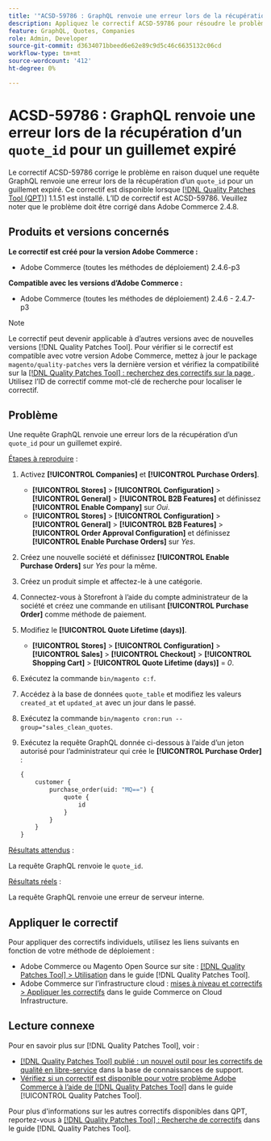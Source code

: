 ```yaml
---
title: '"ACSD-59786 : GraphQL renvoie une erreur lors de la récupération d’un "guillemet_id" pour un guillemet expiré"'
description: Appliquez le correctif ACSD-59786 pour résoudre le problème Adobe Commerce en raison duquel une requête GraphQL renvoie une erreur lors de la récupération d’un guillemet_apostrophe pour un guillemet expiré.
feature: GraphQL, Quotes, Companies
role: Admin, Developer
source-git-commit: d3634071bbeed6e62e89c9d5c46c6635132c06cd
workflow-type: tm+mt
source-wordcount: '412'
ht-degree: 0%

---
```


# ACSD-59786 : GraphQL renvoie une erreur lors de la récupération d’un `quote_id` pour un guillemet expiré

Le correctif ACSD-59786 corrige le problème en raison duquel une requête GraphQL renvoie une erreur lors de la récupération d’un `quote_id` pour un guillemet expiré. Ce correctif est disponible lorsque [[!DNL Quality Patches Tool (QPT)]](https://experienceleague.adobe.com/en/docs/commerce-knowledge-base/kb/announcements/commerce-announcements/magento-quality-patches-released-new-tool-to-self-serve-quality-patches) 1.1.51 est installé. L’ID de correctif est ACSD-59786. Veuillez noter que le problème doit être corrigé dans Adobe Commerce 2.4.8.

## Produits et versions concernés

**Le correctif est créé pour la version Adobe Commerce :**

* Adobe Commerce (toutes les méthodes de déploiement) 2.4.6-p3

**Compatible avec les versions d’Adobe Commerce :**

* Adobe Commerce (toutes les méthodes de déploiement) 2.4.6 - 2.4.7-p3

>[!NOTE]
>
>Le correctif peut devenir applicable à d’autres versions avec de nouvelles versions [!DNL Quality Patches Tool]. Pour vérifier si le correctif est compatible avec votre version Adobe Commerce, mettez à jour le package `magento/quality-patches` vers la dernière version et vérifiez la compatibilité sur la [[!DNL Quality Patches Tool] : recherchez des correctifs sur la page ](https://experienceleague.adobe.com/tools/commerce-quality-patches/index.html). Utilisez l’ID de correctif comme mot-clé de recherche pour localiser le correctif.

## Problème

Une requête GraphQL renvoie une erreur lors de la récupération d’un `quote_id` pour un guillemet expiré.

<u>Étapes à reproduire</u> :

1. Activez **[!UICONTROL Companies]** et **[!UICONTROL Purchase Orders]**.
   * **[!UICONTROL Stores]** > **[!UICONTROL Configuration]** > **[!UICONTROL General]** > **[!UICONTROL B2B Features]** et définissez **[!UICONTROL Enable Company]** sur *Oui*.
   * **[!UICONTROL Stores]** > **[!UICONTROL Configuration]** > **[!UICONTROL General]** > **[!UICONTROL B2B Features]** > **[!UICONTROL Order Approval Configuration]** et définissez **[!UICONTROL Enable Purchase Orders]** sur *Yes*.
1. Créez une nouvelle société et définissez **[!UICONTROL Enable Purchase Orders]** sur *Yes* pour la même.
1. Créez un produit simple et affectez-le à une catégorie.
1. Connectez-vous à Storefront à l’aide du compte administrateur de la société et créez une commande en utilisant **[!UICONTROL Purchase Order]** comme méthode de paiement.
1. Modifiez le **[!UICONTROL Quote Lifetime (days)]**.
   * **[!UICONTROL Stores]** > **[!UICONTROL Configuration]** > **[!UICONTROL Sales]** > **[!UICONTROL Checkout]** > **[!UICONTROL Shopping Cart]** > **[!UICONTROL Quote Lifetime (days)]** = *0*.
1. Exécutez la commande `bin/magento c:f`.
1. Accédez à la base de données `quote_table` et modifiez les valeurs `created_at` et `updated_at` avec un jour dans le passé.
1. Exécutez la commande `bin/magento cron:run --group="sales_clean_quotes`.
1. Exécutez la requête GraphQL donnée ci-dessous à l’aide d’un jeton autorisé pour l’administrateur qui crée le **[!UICONTROL Purchase Order]** :

   ```GraphQL
   {
       customer {
           purchase_order(uid: "MQ==") {
               quote {
                   id
               }
           }
       }
   } 
   ```

<u>Résultats attendus</u> :

La requête GraphQL renvoie le `quote_id`.

<u>Résultats réels</u> :

La requête GraphQL renvoie une erreur de serveur interne.

## Appliquer le correctif

Pour appliquer des correctifs individuels, utilisez les liens suivants en fonction de votre méthode de déploiement :

* Adobe Commerce ou Magento Open Source sur site : [[!DNL Quality Patches Tool] > Utilisation](/help/tools/quality-patches-tool/usage.md) dans le guide [!DNL Quality Patches Tool].
* Adobe Commerce sur l’infrastructure cloud : [mises à niveau et correctifs > Appliquer les correctifs](https://experienceleague.adobe.com/docs/commerce-cloud-service/user-guide/develop/upgrade/apply-patches.html) dans le guide Commerce on Cloud Infrastructure.

## Lecture connexe

Pour en savoir plus sur [!DNL Quality Patches Tool], voir :

* [[!DNL Quality Patches Tool] publié : un nouvel outil pour les correctifs de qualité en libre-service](https://experienceleague.adobe.com/en/docs/commerce-knowledge-base/kb/announcements/commerce-announcements/magento-quality-patches-released-new-tool-to-self-serve-quality-patches) dans la base de connaissances de support.
* [Vérifiez si un correctif est disponible pour votre problème Adobe Commerce à l’aide de  [!DNL Quality Patches Tool]](/help/tools/quality-patches-tool/patches-available-in-qpt/check-patch-for-magento-issue-with-magento-quality-patches.md) dans le guide [!UICONTROL Quality Patches Tool].

Pour plus d&#39;informations sur les autres correctifs disponibles dans QPT, reportez-vous à [[!DNL Quality Patches Tool] : Recherche de correctifs](https://experienceleague.adobe.com/tools/commerce-quality-patches/index.html) dans le guide [!DNL Quality Patches Tool].
